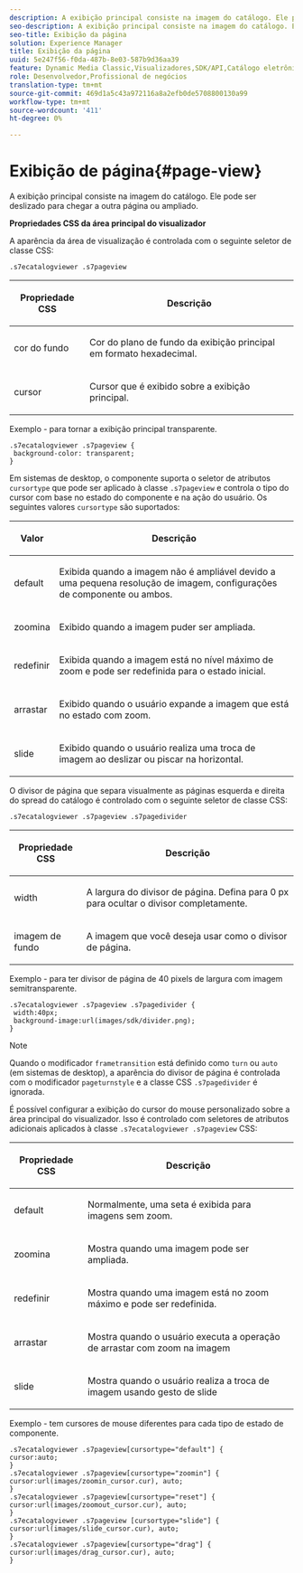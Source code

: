 ```yaml
---
description: A exibição principal consiste na imagem do catálogo. Ele pode ser deslizado para chegar a outra página ou ampliado.
seo-description: A exibição principal consiste na imagem do catálogo. Ele pode ser deslizado para chegar a outra página ou ampliado.
seo-title: Exibição da página
solution: Experience Manager
title: Exibição da página
uuid: 5e247f56-f0da-487b-8e03-587b9d36aa39
feature: Dynamic Media Classic,Visualizadores,SDK/API,Catálogo eletrônico
role: Desenvolvedor,Profissional de negócios
translation-type: tm+mt
source-git-commit: 469d1a5c43a972116a8a2efb0de5708800130a99
workflow-type: tm+mt
source-wordcount: '411'
ht-degree: 0%

---
```



# Exibição de página{#page-view}

A exibição principal consiste na imagem do catálogo. Ele pode ser deslizado para chegar a outra página ou ampliado.

<!--<a id="section_061E550C1C1D4DB2BD663A898895B38C"></a>-->

**Propriedades CSS da área principal do visualizador**

A aparência da área de visualização é controlada com o seguinte seletor de classe CSS:

```
.s7ecatalogviewer .s7pageview
```

<table id="table_94EE3F5BBE4547C0B4943471CEE7EDE4"> 
 <thead> 
  <tr> 
   <th colname="col1" class="entry"> <p> Propriedade CSS </p> </th> 
   <th colname="col2" class="entry"> <p>Descrição </p> </th> 
  </tr> 
 </thead>
 <tbody> 
  <tr> 
   <td colname="col1"> <p> <span class="codeph"> cor do fundo  </span> </p> </td> 
   <td colname="col2"> <p> Cor do plano de fundo da exibição principal em formato hexadecimal. </p> </td> 
  </tr> 
  <tr> 
   <td colname="col1"> <p> <span class="codeph"> cursor  </span> </p> </td> 
   <td colname="col2"> <p>Cursor que é exibido sobre a exibição principal. </p> </td> 
  </tr> 
 </tbody> 
</table>

Exemplo - para tornar a exibição principal transparente.

```
.s7ecatalogviewer .s7pageview { 
 background-color: transparent; 
}
```

Em sistemas de desktop, o componente suporta o seletor de atributos `cursortype` que pode ser aplicado à classe `.s7pageview` e controla o tipo do cursor com base no estado do componente e na ação do usuário. Os seguintes valores `cursortype` são suportados:

<table id="table_45B83F6CCDE84C36B0E087CA9144BFE6"> 
 <thead> 
  <tr> 
   <th colname="col1" class="entry"> <p>Valor </p> </th> 
   <th colname="col2" class="entry"> <p>Descrição </p> </th> 
  </tr> 
 </thead>
 <tbody> 
  <tr> 
   <td colname="col1"> <p> <span class="codeph"> default  </span> </p> </td> 
   <td colname="col2"> <p>Exibida quando a imagem não é ampliável devido a uma pequena resolução de imagem, configurações de componente ou ambos. </p> </td> 
  </tr> 
  <tr> 
   <td colname="col1"> <p> <span class="codeph"> zoomina  </span> </p> </td> 
   <td colname="col2"> <p>Exibido quando a imagem puder ser ampliada. </p> </td> 
  </tr> 
  <tr> 
   <td colname="col1"> <p> <span class="codeph"> redefinir  </span> </p> </td> 
   <td colname="col2"> <p>Exibida quando a imagem está no nível máximo de zoom e pode ser redefinida para o estado inicial. </p> </td> 
  </tr> 
  <tr> 
   <td colname="col1"> <p> <span class="codeph"> arrastar  </span> </p> </td> 
   <td colname="col2"> <p>Exibido quando o usuário expande a imagem que está no estado com zoom. </p> </td> 
  </tr> 
  <tr> 
   <td colname="col1"> <p> <span class="codeph"> slide  </span> </p> </td> 
   <td colname="col2"> <p>Exibido quando o usuário realiza uma troca de imagem ao deslizar ou piscar na horizontal. </p> </td> 
  </tr> 
 </tbody> 
</table>

O divisor de página que separa visualmente as páginas esquerda e direita do spread do catálogo é controlado com o seguinte seletor de classe CSS:

`.s7ecatalogviewer .s7pageview .s7pagedivider`

<table id="table_77EBC9A77BF14CF4974F8F43C709A207"> 
 <thead> 
  <tr> 
   <th colname="col1" class="entry"> <p> Propriedade CSS </p> </th> 
   <th colname="col2" class="entry"> <p>Descrição </p> </th> 
  </tr> 
 </thead>
 <tbody> 
  <tr> 
   <td colname="col1"> <p> <span class="codeph"> width </span> </p> </td> 
   <td colname="col2"> <p> A largura do divisor de página. Defina para <span class="codeph"> 0 </span> px para ocultar o divisor completamente. </p> </td> 
  </tr> 
  <tr> 
   <td colname="col1"> <p> <span class="codeph"> imagem de fundo  </span> </p> </td> 
   <td colname="col2"> <p>A imagem que você deseja usar como o divisor de página. </p> </td> 
  </tr> 
 </tbody> 
</table>

Exemplo - para ter divisor de página de 40 pixels de largura com imagem semitransparente.

```
.s7ecatalogviewer .s7pageview .s7pagedivider { 
 width:40px; 
 background-image:url(images/sdk/divider.png); 
}
```

>[!NOTE]
>
>Quando o modificador `frametransition` está definido como `turn` ou `auto` (em sistemas de desktop), a aparência do divisor de página é controlada com o modificador `pageturnstyle` e a classe CSS `.s7pagedivider` é ignorada.

É possível configurar a exibição do cursor do mouse personalizado sobre a área principal do visualizador. Isso é controlado com seletores de atributos adicionais aplicados à classe `.s7ecatalogviewer .s7pageview` CSS:

<table id="table_908164DECF9347A19A9696A23BBDB1A2"> 
 <thead> 
  <tr> 
   <th colname="col1" class="entry"> <p> Propriedade CSS </p> </th> 
   <th colname="col2" class="entry"> <p>Descrição </p> </th> 
  </tr> 
 </thead>
 <tbody> 
  <tr> 
   <td colname="col1"> <p> <span class="codeph"> default  </span> </p> </td> 
   <td colname="col2"> <p> Normalmente, uma seta é exibida para imagens sem zoom. </p> </td> 
  </tr> 
  <tr> 
   <td colname="col1"> <p> <span class="codeph"> zoomina  </span> </p> </td> 
   <td colname="col2"> <p> Mostra quando uma imagem pode ser ampliada. </p> </td> 
  </tr> 
  <tr> 
   <td colname="col1"> <p> <span class="codeph"> redefinir  </span> </p> </td> 
   <td colname="col2"> <p>Mostra quando uma imagem está no zoom máximo e pode ser redefinida. </p> </td> 
  </tr> 
  <tr> 
   <td colname="col1"> <p> <span class="codeph"> arrastar  </span> </p> </td> 
   <td colname="col2"> <p>Mostra quando o usuário executa a operação de arrastar com zoom na imagem </p> </td> 
  </tr> 
  <tr> 
   <td colname="col1"> <p> <span class="codeph"> slide  </span> </p> </td> 
   <td colname="col2"> <p>Mostra quando o usuário realiza a troca de imagem usando gesto de slide </p> </td> 
  </tr> 
 </tbody> 
</table>

Exemplo - tem cursores de mouse diferentes para cada tipo de estado de componente.

```
.s7ecatalogviewer .s7pageview[cursortype="default"] { 
cursor:auto; 
} 
.s7ecatalogviewer .s7pageview[cursortype="zoomin"] { 
cursor:url(images/zoomin_cursor.cur), auto; 
} 
.s7ecatalogviewer .s7pageview[cursortype="reset"] { 
cursor:url(images/zoomout_cursor.cur), auto; 
} 
.s7ecatalogviewer .s7pageview [cursortype="slide"] { 
cursor:url(images/slide_cursor.cur), auto; 
} 
.s7ecatalogviewer .s7pageview[cursortype="drag"] { 
cursor:url(images/drag_cursor.cur), auto; 
}
```

